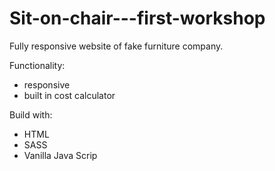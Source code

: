 # Sit-on-chair---first-workshop
Fully responsive website of fake furniture company.

Functionality:
- responsive
- built in cost calculator

Build with:
- HTML
- SASS
- Vanilla Java Scrip
